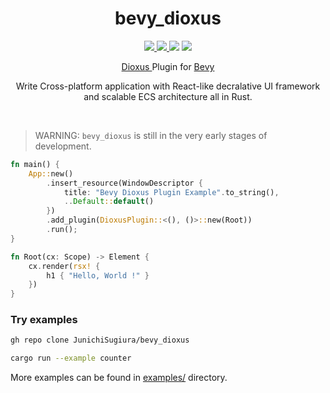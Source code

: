 <div align="center">
    <h1>bevy_dioxus</h1>
    <p align="center">
        <a href="https://docs.rs/bevy_dioxus/latest/bevy_dioxus/" alt="API Docs" target="_blank">
            <img src="https://img.shields.io/docsrs/bevy_dioxus?style=for-the-badge" />
        </a>
        <a href="https://crates.io/crates/bevy_dioxus" alt="Crates.io Page" target="_blank">
            <img src="https://img.shields.io/crates/v/bevy_dioxus?style=for-the-badge" />
        </a>
        <img src="https://img.shields.io/crates/d/bevy_dioxus?style=for-the-badge" />
        <img src="https://img.shields.io/crates/l/bevy_dioxus?style=for-the-badge" />
    </p>
    <p>
        <a href="https://github.com/DioxusLabs/dioxus/" target="_blank"> Dioxus </a> Plugin for <a href="https://github.com/bevyengine/bevy" target="_blank">Bevy</a>
    </p>
    <p>Write Cross-platform application with React-like decralative UI framework<br/>and scalable ECS architecture all in Rust.</p>
</div>

<br/>


> WARNING: `bevy_dioxus` is still in the very early stages of development.

```rust
fn main() {
    App::new()
        .insert_resource(WindowDescriptor {
            title: "Bevy Dioxus Plugin Example".to_string(),
            ..Default::default()
        })
        .add_plugin(DioxusPlugin::<(), ()>::new(Root))
        .run();
}

fn Root(cx: Scope) -> Element {
    cx.render(rsx! {
        h1 { "Hello, World !" }
    })
}
```

### Try examples

```sh
gh repo clone JunichiSugiura/bevy_dioxus

cargo run --example counter
```

More examples can be found in [examples/](https://github.com/JunichiSugiura/bevy_dioxus/tree/main/examples) directory.

